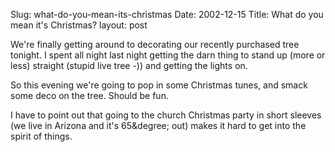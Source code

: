 Slug: what-do-you-mean-its-christmas
Date: 2002-12-15
Title: What do you mean it's Christmas?
layout: post

We&#39;re finally getting around to decorating  our recently purchased tree tonight. I spent all night last night getting the darn thing to stand up (more or less) straight (stupid live tree -)) and getting the lights on.

So this evening we&#39;re going to pop in some Christmas tunes, and smack some deco on the tree. Should be fun.

I have to point out that going to the church Christmas party in short sleeves (we live in Arizona and it&#39;s 65&degree; out) makes it hard to get into the spirit of things.
